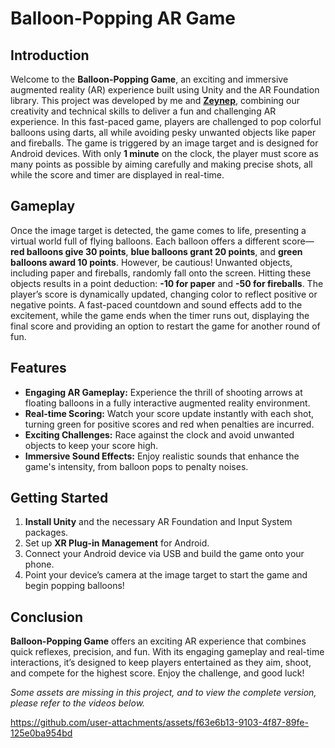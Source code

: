# Balloon-Popping AR Game

## Introduction
Welcome to the **Balloon-Popping Game**, an exciting and immersive augmented reality (AR) experience built using Unity and the AR Foundation library. This project was developed by me and [**Zeynep**](https://github.com/ZeynepUstunn?tab=following), combining our creativity and technical skills to deliver a fun and challenging AR experience. In this fast-paced game, players are challenged to pop colorful balloons using darts, all while avoiding pesky unwanted objects like paper and fireballs. The game is triggered by an image target and is designed for Android devices. With only **1 minute** on the clock, the player must score as many points as possible by aiming carefully and making precise shots, all while the score and timer are displayed in real-time.

## Gameplay
Once the image target is detected, the game comes to life, presenting a virtual world full of flying balloons. Each balloon offers a different score—**red balloons give 30 points**, **blue balloons grant 20 points**, and **green balloons award 10 points**. However, be cautious! Unwanted objects, including paper and fireballs, randomly fall onto the screen. Hitting these objects results in a point deduction: **-10 for paper** and **-50 for fireballs**. The player’s score is dynamically updated, changing color to reflect positive or negative points. A fast-paced countdown and sound effects add to the excitement, while the game ends when the timer runs out, displaying the final score and providing an option to restart the game for another round of fun.

## Features
- **Engaging AR Gameplay:** Experience the thrill of shooting arrows at floating balloons in a fully interactive augmented reality environment.
- **Real-time Scoring:** Watch your score update instantly with each shot, turning green for positive scores and red when penalties are incurred.
- **Exciting Challenges:** Race against the clock and avoid unwanted objects to keep your score high.
- **Immersive Sound Effects:** Enjoy realistic sounds that enhance the game's intensity, from balloon pops to penalty noises.

## Getting Started
1. **Install Unity** and the necessary AR Foundation and Input System packages.
2. Set up **XR Plug-in Management** for Android.
3. Connect your Android device via USB and build the game onto your phone.
4. Point your device’s camera at the image target to start the game and begin popping balloons!

## Conclusion
**Balloon-Popping Game** offers an exciting AR experience that combines quick reflexes, precision, and fun. With its engaging gameplay and real-time interactions, it’s designed to keep players entertained as they aim, shoot, and compete for the highest score. Enjoy the challenge, and good luck!

*Some assets are missing in this project, and to view the complete version, please refer to the videos below.*

https://github.com/user-attachments/assets/f63e6b13-9103-4f87-89fe-125e0ba954bd





